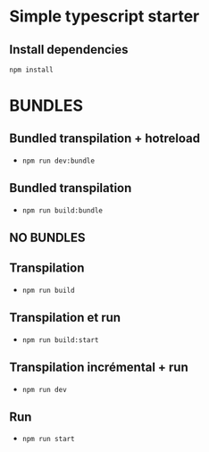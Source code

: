 # Simple typescript starter

## Install dependencies

```bash
npm install
```

# BUNDLES

## Bundled transpilation + hotreload
- `npm run dev:bundle`

## Bundled transpilation
- `npm run build:bundle`

## NO BUNDLES

## Transpilation
- `npm run build`

## Transpilation et run
- `npm run build:start`

## Transpilation incrémental + run
- `npm run dev`

## Run
- `npm run start`